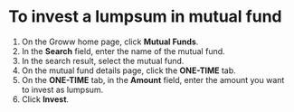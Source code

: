 # To invest a lumpsum in mutual fund
1. On the Groww home page, click **Mutual Funds**.
2. In the **Search** field, enter the name of the mutual fund.
3. In the search result, select the mutual fund.
4. On the mutual fund details page, click the **ONE-TIME** tab.
5. On the **ONE-TIME** tab, in the **Amount** field, enter the amount you want to invest as lumpsum.
6. Click **Invest**.